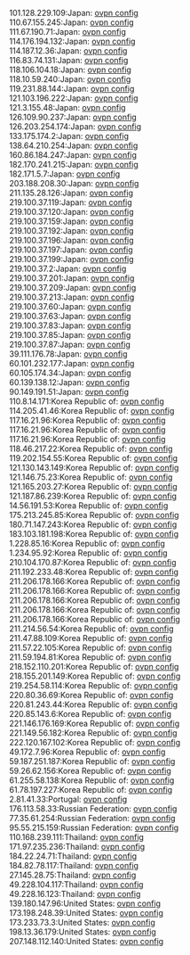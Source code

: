 101.128.229.109:Japan: [ovpn config](vpn/101_128_229_109.ovpn)  
110.67.155.245:Japan: [ovpn config](vpn/110_67_155_245.ovpn)  
111.67.190.71:Japan: [ovpn config](vpn/111_67_190_71.ovpn)  
114.176.194.132:Japan: [ovpn config](vpn/114_176_194_132.ovpn)  
114.187.12.36:Japan: [ovpn config](vpn/114_187_12_36.ovpn)  
116.83.74.131:Japan: [ovpn config](vpn/116_83_74_131.ovpn)  
118.106.104.18:Japan: [ovpn config](vpn/118_106_104_18.ovpn)  
118.10.59.240:Japan: [ovpn config](vpn/118_10_59_240.ovpn)  
119.231.88.144:Japan: [ovpn config](vpn/119_231_88_144.ovpn)  
121.103.196.222:Japan: [ovpn config](vpn/121_103_196_222.ovpn)  
121.3.155.48:Japan: [ovpn config](vpn/121_3_155_48.ovpn)  
126.109.90.237:Japan: [ovpn config](vpn/126_109_90_237.ovpn)  
126.203.254.174:Japan: [ovpn config](vpn/126_203_254_174.ovpn)  
133.175.174.2:Japan: [ovpn config](vpn/133_175_174_2.ovpn)  
138.64.210.254:Japan: [ovpn config](vpn/138_64_210_254.ovpn)  
160.86.184.247:Japan: [ovpn config](vpn/160_86_184_247.ovpn)  
182.170.241.215:Japan: [ovpn config](vpn/182_170_241_215.ovpn)  
182.171.5.7:Japan: [ovpn config](vpn/182_171_5_7.ovpn)  
203.188.208.30:Japan: [ovpn config](vpn/203_188_208_30.ovpn)  
211.135.28.126:Japan: [ovpn config](vpn/211_135_28_126.ovpn)  
219.100.37.119:Japan: [ovpn config](vpn/219_100_37_119.ovpn)  
219.100.37.120:Japan: [ovpn config](vpn/219_100_37_120.ovpn)  
219.100.37.159:Japan: [ovpn config](vpn/219_100_37_159.ovpn)  
219.100.37.192:Japan: [ovpn config](vpn/219_100_37_192.ovpn)  
219.100.37.196:Japan: [ovpn config](vpn/219_100_37_196.ovpn)  
219.100.37.197:Japan: [ovpn config](vpn/219_100_37_197.ovpn)  
219.100.37.199:Japan: [ovpn config](vpn/219_100_37_199.ovpn)  
219.100.37.2:Japan: [ovpn config](vpn/219_100_37_2.ovpn)  
219.100.37.201:Japan: [ovpn config](vpn/219_100_37_201.ovpn)  
219.100.37.209:Japan: [ovpn config](vpn/219_100_37_209.ovpn)  
219.100.37.213:Japan: [ovpn config](vpn/219_100_37_213.ovpn)  
219.100.37.60:Japan: [ovpn config](vpn/219_100_37_60.ovpn)  
219.100.37.63:Japan: [ovpn config](vpn/219_100_37_63.ovpn)  
219.100.37.83:Japan: [ovpn config](vpn/219_100_37_83.ovpn)  
219.100.37.85:Japan: [ovpn config](vpn/219_100_37_85.ovpn)  
219.100.37.87:Japan: [ovpn config](vpn/219_100_37_87.ovpn)  
39.111.176.78:Japan: [ovpn config](vpn/39_111_176_78.ovpn)  
60.101.232.177:Japan: [ovpn config](vpn/60_101_232_177.ovpn)  
60.105.174.34:Japan: [ovpn config](vpn/60_105_174_34.ovpn)  
60.139.138.12:Japan: [ovpn config](vpn/60_139_138_12.ovpn)  
90.149.191.51:Japan: [ovpn config](vpn/90_149_191_51.ovpn)  
110.8.14.171:Korea Republic of: [ovpn config](vpn/110_8_14_171.ovpn)  
114.205.41.46:Korea Republic of: [ovpn config](vpn/114_205_41_46.ovpn)  
117.16.21.96:Korea Republic of: [ovpn config](vpn/117_16_21_96.ovpn)  
117.16.21.96:Korea Republic of: [ovpn config](vpn/117_16_21_96.ovpn)  
117.16.21.96:Korea Republic of: [ovpn config](vpn/117_16_21_96.ovpn)  
118.46.217.22:Korea Republic of: [ovpn config](vpn/118_46_217_22.ovpn)  
119.202.154.55:Korea Republic of: [ovpn config](vpn/119_202_154_55.ovpn)  
121.130.143.149:Korea Republic of: [ovpn config](vpn/121_130_143_149.ovpn)  
121.146.75.23:Korea Republic of: [ovpn config](vpn/121_146_75_23.ovpn)  
121.165.203.27:Korea Republic of: [ovpn config](vpn/121_165_203_27.ovpn)  
121.187.86.239:Korea Republic of: [ovpn config](vpn/121_187_86_239.ovpn)  
14.56.191.53:Korea Republic of: [ovpn config](vpn/14_56_191_53.ovpn)  
175.213.245.85:Korea Republic of: [ovpn config](vpn/175_213_245_85.ovpn)  
180.71.147.243:Korea Republic of: [ovpn config](vpn/180_71_147_243.ovpn)  
183.103.181.198:Korea Republic of: [ovpn config](vpn/183_103_181_198.ovpn)  
1.228.85.16:Korea Republic of: [ovpn config](vpn/1_228_85_16.ovpn)  
1.234.95.92:Korea Republic of: [ovpn config](vpn/1_234_95_92.ovpn)  
210.104.170.87:Korea Republic of: [ovpn config](vpn/210_104_170_87.ovpn)  
211.192.233.48:Korea Republic of: [ovpn config](vpn/211_192_233_48.ovpn)  
211.206.178.166:Korea Republic of: [ovpn config](vpn/211_206_178_166.ovpn)  
211.206.178.166:Korea Republic of: [ovpn config](vpn/211_206_178_166.ovpn)  
211.206.178.166:Korea Republic of: [ovpn config](vpn/211_206_178_166.ovpn)  
211.206.178.166:Korea Republic of: [ovpn config](vpn/211_206_178_166.ovpn)  
211.206.178.166:Korea Republic of: [ovpn config](vpn/211_206_178_166.ovpn)  
211.214.56.54:Korea Republic of: [ovpn config](vpn/211_214_56_54.ovpn)  
211.47.88.109:Korea Republic of: [ovpn config](vpn/211_47_88_109.ovpn)  
211.57.22.105:Korea Republic of: [ovpn config](vpn/211_57_22_105.ovpn)  
211.59.194.81:Korea Republic of: [ovpn config](vpn/211_59_194_81.ovpn)  
218.152.110.201:Korea Republic of: [ovpn config](vpn/218_152_110_201.ovpn)  
218.155.201.149:Korea Republic of: [ovpn config](vpn/218_155_201_149.ovpn)  
219.254.58.114:Korea Republic of: [ovpn config](vpn/219_254_58_114.ovpn)  
220.80.36.69:Korea Republic of: [ovpn config](vpn/220_80_36_69.ovpn)  
220.81.243.44:Korea Republic of: [ovpn config](vpn/220_81_243_44.ovpn)  
220.85.143.6:Korea Republic of: [ovpn config](vpn/220_85_143_6.ovpn)  
221.146.176.169:Korea Republic of: [ovpn config](vpn/221_146_176_169.ovpn)  
221.149.56.182:Korea Republic of: [ovpn config](vpn/221_149_56_182.ovpn)  
222.120.167.102:Korea Republic of: [ovpn config](vpn/222_120_167_102.ovpn)  
49.172.7.96:Korea Republic of: [ovpn config](vpn/49_172_7_96.ovpn)  
59.187.251.187:Korea Republic of: [ovpn config](vpn/59_187_251_187.ovpn)  
59.26.62.156:Korea Republic of: [ovpn config](vpn/59_26_62_156.ovpn)  
61.255.58.138:Korea Republic of: [ovpn config](vpn/61_255_58_138.ovpn)  
61.78.197.227:Korea Republic of: [ovpn config](vpn/61_78_197_227.ovpn)  
2.81.41.33:Portugal: [ovpn config](vpn/2_81_41_33.ovpn)  
176.113.58.33:Russian Federation: [ovpn config](vpn/176_113_58_33.ovpn)  
77.35.61.254:Russian Federation: [ovpn config](vpn/77_35_61_254.ovpn)  
95.55.215.159:Russian Federation: [ovpn config](vpn/95_55_215_159.ovpn)  
110.168.239.111:Thailand: [ovpn config](vpn/110_168_239_111.ovpn)  
171.97.235.236:Thailand: [ovpn config](vpn/171_97_235_236.ovpn)  
184.22.24.71:Thailand: [ovpn config](vpn/184_22_24_71.ovpn)  
184.82.78.117:Thailand: [ovpn config](vpn/184_82_78_117.ovpn)  
27.145.28.75:Thailand: [ovpn config](vpn/27_145_28_75.ovpn)  
49.228.104.117:Thailand: [ovpn config](vpn/49_228_104_117.ovpn)  
49.228.16.123:Thailand: [ovpn config](vpn/49_228_16_123.ovpn)  
139.180.147.96:United States: [ovpn config](vpn/139_180_147_96.ovpn)  
173.198.248.39:United States: [ovpn config](vpn/173_198_248_39.ovpn)  
173.233.73.3:United States: [ovpn config](vpn/173_233_73_3.ovpn)  
198.13.36.179:United States: [ovpn config](vpn/198_13_36_179.ovpn)  
207.148.112.140:United States: [ovpn config](vpn/207_148_112_140.ovpn)  
